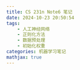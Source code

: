 ```yaml
---
title: CS 231n Note6 笔记
date: 2024-10-23 20:50:54
tags:
    - 人工神经网络
    - 正则化方法
    - 数据预处理
    - 初始化权重
categories: 机器学习笔记
mathjax: true
---
```

<head>
    <script src="https://cdn.mathjax.org/mathjax/latest/MathJax.js?config=TeX-AMS-MML_HTMLorMML" type="text/javascript"></script>
    <script type="text/x-mathjax-config">
        MathJax.Hub.Config({
            tex2jax: {
            skipTags: ['script', 'noscript', 'style', 'textarea', 'pre'],
            inlineMath: [['$','$']],

			displayMath: [['$$', '$$']]

            }
        });
    </script>
</head>


在上一部分内容中，我们已经知道了神经网络的构建，我们可以通过应用这一部分知识，得到一个能力很强的分类器。而在这一部分内容中，我们将讨论在一开始我们该干什么，也就是数据预处理，权重初始化以及损失函数的选择
## Data Preprocessing
在讲解一这一部分内容之前，我们现来约定一下符号，假定数据矩阵为$X$，$X$是一个$N\times D$的矩阵，表示训练数据有$N$条，$D$个数据维度。
**均值减法(Mean Subtraction)** 是一种极其常用并且可以与其他方法结合的预处理方法，这种方法很简单，就是对于每一维数据，对所有数据减去这一维数据的均值。这种方法可以使任意维的数据都是一0为中心的，体现在空间中就是整组数据以原点为中心。在python中的实现如下:
```python

X -= np.mean(X, axis = 0)
X -= np.mean(X) #对于图像处理，这也是一种常见的方法，它对于每一个像素减去所有像素的平均值
```
**归一化(Normalization)** 是一种对各维数据的尺度进行统一的方法，它避免了数据因为衡量标准的不一导致不同维数据间的大小差异很大的情况。这一版应用在数据尺度差异较大且不同维度数据对于学习的重要性相差不大的情况（在图像处理中，由于每一个像素都是[0, 255]间的实数，所以归一化一般来说不是很重要）。归一化有很多种方法，比较常用的有：
1. 对每一维数据除以该维数据的标准差
2. 对每一维数据将最大最小值缩放为-1，1

**主成分分析(PCA)和白化(Whitening)** 是另一种数据预处理的方法，注意在进行这两种方法之前需要首先对数据进行中心化，以便后续计算。
首先，我们需要计算数据的协方差矩阵
```python
X -= np.mean(X, axis = 0)
cov = np.dot(X.T, X) / X.shape[0] #计算得到协方差矩阵是一个D*D的矩阵
```
其中`cov[i, j]`表示第$i$维和第$j$维数据间的协方差，协方差的绝对值越大表示两维元素之间的相关性越大，正则为正相关，负则为负相关。
我们可以发现协方差矩阵是一个对称半正定的矩阵。
补：$X$与$Y$间的协方差$\sum_{i = 1}^{n}(x_i - avg(x))(y_i - avg(y))$
接下来我们可以对协方差矩阵进行SVD分解（对协方差方阵来说，这就是特征值分解）
```python
U, S, V = np.linalg.svd(cov)
```
补充一下，$U$是协方差矩阵$D$个特征向量为列组成的方阵，$S$是协方差矩阵$D$个特征值组成的向量。对协方差矩阵的特征值分解可以写成$cov = U\Sigma U^T$其中$\Sigma$是由特征值构成的对角矩阵。
接下来我们应用得到的矩阵对$X$进行一些处理，直观的说，就是将$X$投影到$U$上，也就是把$X$的坐标转换为以$U$的列向量为基的坐标。(这是由于$U$是实对称矩阵，有$D$个线性无关的特征向量)
```python
Xrot = np.dot(X, U)
```
原讲义中将这一步解释为$X$在某空间中的旋转，实际意思差不多。但有用的是经过这一步操作，我们对$X$中的不同维数据进行了去相关化处理，具体来说，$Xrot$的协方差矩阵已经是对角阵了，证明如下：
$$\begin{aligned}
&cov = X^TX = U\Sigma U^T\\
&Xrot = XU\\
&Xrot^TXrot = U^TX^TXU = U^TcovU = \Sigma
\end{aligned}$$
其实进一步，这个矩阵的协方差矩阵就是特征值矩阵。
实际上，这种方法还有另一种作用。
直观的，每一个特征向量蕴含的信息量(即对应向量上各数据的投影的差异大小)与对应的特征值成正比，于是，我们在去相关化时可以不使用所有的特征向量，转而采用较大的特征值所对应的几个特征向量，即可在不损失较多数据量的情况下，使数据的规模得到可观的减小，对应代码如下：
```python
Xrot_reduced = np.dot(X, U[:, :100]) #选择特征值最大的100个特征向量
```
值得注意的是`numpy`中自带的SVD分解得到的特征向量以及特征值就是按从大到小的顺序进行排序的，于是只需从前开始选取即可。

最后一个预处理的方法就是白化(Whitening)，简单来说，白化就是将去相关化后的矩阵的每一维除以这一维的基对应的特征开的根号。讲义中还提到，这种做法的几何解释使，如果输入的数据是一个多变量的高斯分布，那么处理后的数据将也是一个均值为0并且协方差矩阵不变的高斯分布。
```python
eps = 1e-5
Xwhite = Xrot / np.sqrt(S + eps)
```
*Warning:Exaggerating noise* 需要注意的是我们在特征值的后面加上了一个小值，这是为了防止出现除以0，但这样会夸张数据中的噪声，这是因为噪声一般信息量小，导致特征值小，在经过这样的除法后会导致数据被放大很多。为了解决这一个问题，我们可以增大`eps`的值。
![](/assets/CS-231n-5/1.png)
![](/assets/CS-231n-5/2.png)
实际上，在卷积神经网络(CNN)中，我们并不会应用PCA或是Whitening，然而，中心化，归一化数据仍然是很重要的。
此外，需要注意，我们只应在训练数据上进行数据预处理，测试数据不应进行改动。

## Weight Initialization
*Pitfall：全零初始化* 由于我们并不知道最终的结果是什么，一个合理的假设就是我们需要让权重数据尽可能是对称的（一半是正的，一半是负的）。因而就会有人想，我们能不能设置全零的初始化，然而这是完全不行的。这是因为这样的话会导致权重神经元的输出相等，从而导致神经网络具有很强的对称性。很强的对称性是一个好的神经网络应避免的。

**小随机数初始权重(Small ramdom numbers)** 虽然我们严厉禁止了0初始值的使用，但是我们还是很希望我们的初始权重能够尽可能地接近0。于是我们可以采用多变量高斯分布生成一个均值为0的随机初始化向量，同时为了使权重的初始值尽可能小，我们还可以在生成之后为向量乘上一个小量，代码如下：
```python
W = 0.01 * np.random.randn(D, H)
```
生成的向量在空间中指向一个完全随机的方向。
此外，使用均匀分布也似乎是一个不错的选择，但在实际表现上差别不大。
*Warning* 需要注意的是，并不是初始权重越小会获得更好的表现，太小的初始化权重会导致反向传播计算出的梯度值偏小引发诸多问题，这在深层神经网络中体现得尤为明显。

**校准方差(Calibrating the variances)** 随着权重数量的增加，会不可避免地出现一个问题，就是输出数据的方差变大，然而我们希望在初始权重的条件下，输出数据的方差应当与输入数据大致相同，于是我们可以考虑在生成权重后校准数据以达到这一点。为了搞清楚如何校准，我们可以先计算一下输出的方差：
$$\begin{aligned}
Var(out) &= Var(\sum_{i=1}^nw_ix_i)\\
&= \sum_{i=1}^nVar(w_ix_i)\\
&=\sum_{i=1}^n(E(x_i))^2Var(w_i) + (E(w_i))^2Var(x_i) +Var(x_i)Var(w_i)\\
&= (nVar(w))Var(x)
\end{aligned}$$
我们发现，要使输出数据的方差与输入方差相同，只需使$w$的方差为$\frac{1}{n}$。由于生成的随机权重服从方差为$1$的的高斯分布，只需对每一个权重除以$\frac{1}{\sqrt{n}}$即可。

除此之外，还有研究建议不同的方差调整方式，一篇论文建议将初始权重的方差设置为 $\frac{2}{n_{in} + n_{out}}$ ，其中分母的两个符号分别代表上一层的神经元数量和下一层的神经元数量。

另一片论文建议，对于采用 $ReLU$ 的神经元，调整后的方差应当是 $\frac{2}{n}$ 。

**稀疏初始化(Sparse Initialization)** 其实我们也是可以设置全零初始化的，但是在这种情况下我们要破坏神经网络的对称性，一种解决的办法就是不在全链接，对每个神经元，我们只连接固定数量的神经元(应当较小，比如10)

**初始化偏置向量(Initializing the bias)** 一般来说，由于偏置向量并不参与相乘过程，因此将其初始化设置为0是可能且有道理的。但同时，我们也可以将其设置为小常数，这可以在一开始就激活ReLU神经元，然而，实际上我们并不清楚这是否会改善网络的性能。

**批归一化(Batch Normalization)** 这种方法在卷积层之后，非线性层之前，插入一个单位高斯分布来强制激活神经元，这是一个相当有用且巧妙的方法，然而讲义中未详细介绍，稍后可以进行了解。

## Regularization
**L2正则化(L2 Regularization)** 是一种常用的正则化方法，它在损失函数中加上了一项L2正则化损失:$\frac{1}{2}\lambda w^2$，其中$\lambda$是一个控制正则化强度的超参数。为什么前面有一个$\frac{1}{2}$呢，这是因为这会在求导后被消掉。
在梯度下降中，这表示在每个权重都减去一个$\lambda\times w$值，因而会导致整个矩阵逐渐变小。这种方法会使权重矩阵向着分散且小的方向变化而非有几个"尖锐"的权重导致过拟合或被噪声大幅影响。
**L1正则化(L1 Regularization)** 也是一种常用的正则化方法，它在L2损失函数的基础上加了一项:$L1(w) = \lambda_1|w| +\frac{1}{2}\lambda_2w^2$。这表示在L2的基础上，每个权重还会向0方向移动$\lambda_1$单位。L1正则化会导致权重矩阵变得稀疏且趋于0，它会主动选择重要的特征使他们对应的权重较大，因而对噪声极度不敏感，与之相对L2会导致矩阵变得分散而不稀疏。
**最大范数约束(Max norm constriants)** 这种正则化方法会强制权重向量$\vec{w}$的范数小于一个特定的值（一般为3或者4），这种方法可能带来性能的提升（存疑），这个方法的好处主要体现在因为权重的总体大小被限制了，网络并不会"爆炸"（发生极大改变），从而较高的学习率并不会带来很严重的后果。

**Dropout** 是一个极其简单且有效的正则化方法它可以与前几种方法结合，简而言之，它在训练的过程中，将每一个神经元设置为概率被激活，并且在执行预测时将这个损失修正，达到避免噪声和过拟合的目的，代码如下：
```python
p = 0.5 # probability of keeping a unit active. higher = less dropout
def train_step(X):
""" X contains the data """
# forward pass for example 3-layer neural network
	H1 = np.maximum(0, np.dot(W1, X) + b1)
	U1 = np.random.rand(* H1.shape) < p # first dropout mask
	H1 * = U1 # drop!
	H2 = np.maximum(0, np.dot(W2, H1) + b2)
	U2 = np.random.rand(* H2.shape) < p # second dropout mask
	H2 * = U2 # drop!
	out = np.dot(W3, H2) + b3

# backward pass: compute gradients... (not shown)
# perform parameter update... (not shown)
def predict(X):
# ensembled forward pass
	H1 = np.maximum(0, np.dot(W1, X) + b1) * p # NOTE: scale the activations
	H2 = np.maximum(0, np.dot(W2, H1) + b2) * p # NOTE: scale the activations
	out = np.dot(W3, H2) + b3
```
其中因为训练过程中部分神经元关闭，势必会造成最终输出得分函数的值大小以$p$为比例缩减，因而我们在预测时需乘$p$修正。
然而在较大的模型中，推理的性能是很重要的，所以我们一般采用下面的实现
```python
p = 0.5 # probability of keeping a unit active. higher = less dropout
def train_step(X):
""" X contains the data """
# forward pass for example 3-layer neural network
	H1 = np.maximum(0, np.dot(W1, X) + b1)
	U1 = (np.random.rand(* H1.shape) < p) / p # first dropout mask
	H1 * = U1 # drop!
	H2 = np.maximum(0, np.dot(W2, H1) + b2)
	U2 = (np.random.rand(* H2.shape) < p) / p # second dropout mask
	H2 * = U2 # drop!
	out = np.dot(W3, H2) + b3

# backward pass: compute gradients... (not shown)
# perform parameter update... (not shown)
def predict(X):
# ensembled forward pass
	H1 = np.maximum(0, np.dot(W1, X) + b1) # NOTE: scale the activations
	H2 = np.maximum(0, np.dot(W2, H1) + b2) # NOTE: scale the activations
	out = np.dot(W3, H2) + b3
```
这种实现直接在训练过程中将缩小的数值通过除以$p$恢复原来的尺度，这样我们就可以不用在推理时进行修正损失性能。
**Theme of noise in forward pass**
从上面的处理方法我们可以看出，对于噪声的处理我们一般采取两种方法：
1. 分析化处理（如dropout时乘p）
2. 数值化处理（如在训练过程中引入随机过程）

在卷积神经网络中我们也运用了一些其他方法来减小噪声的影响，在稍后我们会介绍。
**Bias regularization**
偏置向量因为不会参与乘法过程，因而并不必要采用正则化，但是对偏置向量采用正则化并不会大幅影响性能，所以在实践中还是会对其采取一些正则化
**Per-layer regularization**
这就是在神经网络中的不同层采用不同强度的正则化，然而这在实际上并不常用。
**In practice**
实际上，我们一般采用使用交叉验证的L2正则化，并采用$p=0.5$的dropout。

## Loss Function
上一节中我们讨论了正则化，它可以被看作是对于模型复杂化的惩罚。回想一下，而我们目标的第二部分就是尽可能最小化损失函数(准确来说是最小化对所有数据损失函数的均值)，于是我们可能要解决下面几个问题
**分类问题(Classification)**
在之前我们已经介绍过了SVM以及softmax分类器，在这里我们也可以使用这两个分类器对应的损失函数：
首先是hinge loss:
$$L_i = \sum_{j\neq y_i}max(0, f_j-f_i+1)$$
然而在实际应用中，有报告指出，在这个损失函数的基础上进行一次平方会获得更好的性能，即(squared hinge loss)：
$$L_i = \sum_{j\neq y_i}max(0, f_j-f_i+1)^2$$
此外还有Softmax分类器对应的交叉熵损失函数(cross-entropy loss)：
$$L_i = -\log(\frac{e^{f_{y_i}}}{\sum_j e^{f_j}})$$
但在应用交叉熵损失函数的时候存在一个问题，就是当分类器需要处理的标签过多之时，计算该损失函数会极其消耗计算资源。为了解决这一问题，有一种名为Hierarchical Softmax的算法，以分类单词为例，它将所有单词都表示成树上的一个路径，我们训练分类器在每个节点上选择分支的正误。然而这种算法极其依赖树的结构并且实际上也依赖于实际问题。
**属性分类(Attribute Classification)**
在实际场景中，除了需要将数据分类的情况，还有需要给各个数据打上一个或多个标签的场景，在这种情况下，之前的分类器就不再能够直接使用了。
在这个情况下，一种常见的做法就是为每一个属性都构建一个单独的二分类器，一种可能的损失函数如下：
$$L_i = \sum_jmax(0, 1-y_{ij}f_j)$$
其中$y_{ij}$是一个指示器函数，当数据$i$具有属性$j$时为1，否则为-1。这时该函数的大意即为当具有标签时，得分低于1分会使得损失增加，若没有标签，则得分高于-1分会使得分增加。
另一种做法就是为每一个属性都独立地训练一个逻辑斯蒂回归分类器(Logistic Regression Classifier)，该函数类似于一个概率分布，它会计算出具有该属性的概率：
$$P(y=1 \mid x ; w, b)=\frac{1}{1+e^{-\left(w^{T} x+b\right)}}=\sigma\left(w^{T} x+b\right)$$
因而我们可以计算出对于该分类器的损失函数：
$$L_{i}=-\sum_{j} y_{i j} \log \left(\sigma\left(f_{j}\right)\right)+\left(1-y_{i j}\right) \log \left(1-\sigma\left(f_{j}\right)\right)$$
这个表达式看上去很复杂，但实际上就是一个在$(0,1)$单减的函数(当没有属性时)或是一个在$(0,1)$单增的函数(当数据具有该属性时)。此外，它的微分形式也很简单，如下：
$$\frac{\partial L_i}{\partial f_j} = \sigma(f_j) - y_{ij}$$
**回归问题(Regression)**
回归问题是一勒需要我们预测，拟合实值函数的问题，对于这类问题，我们一般通过将预测数值与实际答案相比较来计算出对应的损失函数。
L2标准平方(L2 norm)是一种常用的衡量预测差异的方式：
$$L_i = ||f - y_i||^2$$
此外我们还可以使用L1标准(L1 norm)：
$$L_i = \sum_j|f_j - y_{ij}|$$
我们用$\delta_{ij}$表示第$i$个样本的第$j$个维度上预测值与真实值的差异，那么我们就能很清楚地表示上述两式的梯度：
$$\begin{aligned}
\frac{\partial L2_i}{\partial f_j} &= 2\delta_{ij}\\
\frac{\partial L1_i}{\partial f_j} &= \text{sign}(\delta_{ij})
\end{aligned}$$
*注意：*
L2损失会比更稳定的分类器损失比如Softmax更难以优化，这是因为在回归问题中我们需要输出一个预测的值而非简单的分类。所以处理回归问题时，我们需要更加注意网络的构建（此时它的结构变得更加脆弱）。
此外，L2损失不稳定的另一大原因就是异常值会在它的身上引入较大的梯度。
因此一般来说回归是不必要的，我们更常采用的方法是将一段连续的取值离散化或划分成若干个区间并使用分类。
当不得不使用回归时，一定要小心，比如由于回归的不稳定性，在它身上使用`dropout`的方法就是不合适的。

**结构预测(Structured prediction)**
有时我们还会遇到另一种棘手的情况，就是当标签空间太大难以枚举时（比如需要预测树，图的结构）。在这种情况下我们一般就需要开发特定的求解器，这些求解器需要运用特定情境下给出的简化条件，不具有普适性，这部分内容超出了课程的范围，因此略过。
